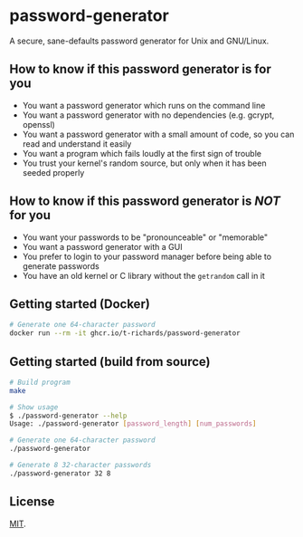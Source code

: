 # password-generator

A secure, sane-defaults password generator for Unix and GNU/Linux.

## How to know if this password generator is for you

 - You want a password generator which runs on the command line
 - You want a password generator with no dependencies (e.g. gcrypt, openssl)
 - You want a password generator with a small amount of code, so you can read and understand it easily
 - You want a program which fails loudly at the first sign of trouble
 - You trust your kernel's random source, but only when it has been seeded properly

## How to know if this password generator is *NOT* for you

 - You want your passwords to be "pronounceable" or "memorable"
 - You want a password generator with a GUI
 - You prefer to login to your password manager before being able to generate passwords
 - You have an old kernel or C library without the `getrandom` call in it

## Getting started (Docker)

```bash
# Generate one 64-character password
docker run --rm -it ghcr.io/t-richards/password-generator
```

## Getting started (build from source)

```bash
# Build program
make

# Show usage
$ ./password-generator --help
Usage: ./password-generator [password_length] [num_passwords]

# Generate one 64-character password
./password-generator

# Generate 8 32-character passwords
./password-generator 32 8
```

## License

[MIT](./LICENSE).
